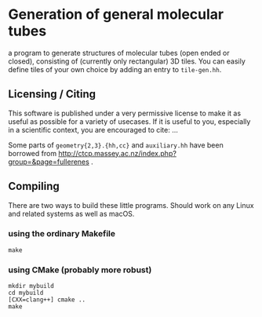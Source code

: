 # Generation of general molecular tubes

a program to generate structures of molecular tubes (open ended or closed),
consisting of (currently only rectangular) 3D tiles.  You can easily define
tiles of your own choice by adding an entry to `tile-gen.hh`.

## Licensing / Citing

This software is published under a very permissive license to make it as useful
as possible for a variety of usecases.  If it is useful to you, especially in a
scientific context, you are encouraged to cite: ...


Some parts of ```geometry{2,3}.{hh,cc}``` and ```auxiliary.hh``` have been borrowed from
http://ctcp.massey.ac.nz/index.php?group=&page=fullerenes .


## Compiling

There are two ways to build these little programs.  Should work on any Linux
and related systems as well as macOS.

### using the ordinary Makefile

```
make
```

### using CMake (probably more robust)

```
mkdir mybuild
cd mybuild
[CXX=clang++] cmake ..
make
```

